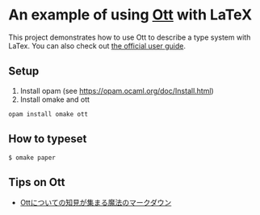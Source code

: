 # An example of using [Ott](https://github.com/ott-lang/ott) with LaTeX
This project demonstrates how to use Ott to describe a type system with LaTex. You can also check out [the official user guide](https://www.cl.cam.ac.uk/~pes20/ott/top2.html).

## Setup
1. Install opam (see https://opam.ocaml.org/doc/Install.html)
2. Install omake and ott
```
opam install omake ott
```

## How to typeset

```console
$ omake paper
```

## Tips on Ott
* [Ottについての知見が集まる魔法のマークダウン](https://hackmd.io/@ymurase/Hko8wIFRC/edit)
